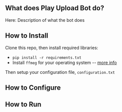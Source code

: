 

## What does Play Upload Bot do?

Here: Description of what the bot does

## How to Install

Clone this repo, then install required libraries:

* `pip install -r requirements.txt`
* Install `ffmeg` for your operating system -- [more info](https://github.com/adaptlearning/adapt_authoring/wiki/Installing-FFmpeg)

Then setup your configuration file, `configuration.txt`

## How to Configure

## How to Run

